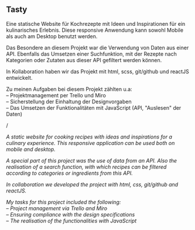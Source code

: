 ## Tasty

Eine statische Website für Kochrezepte mit Ideen und Inspirationen für ein kulinarisches Erlebnis. Diese responsive Anwendung kann sowohl Mobile als auch am Desktop benutzt werden.

Das Besondere an diesem Projekt war die Verwendung von Daten aus einer API. Ebenfalls das Umsetzen einer Suchfunktion, mit der Rezepte nach Kategorien oder Zutaten aus dieser API gefiltert werden können.

In Kollaboration haben wir das Projekt mit html, scss, git/github und reactJS entwickelt.

Zu meinen Aufgaben bei diesem Projekt zählten u.a:  
– Projektmanagement per Trello und Miro  
– Sicherstellung der Einhaltung der Designvorgaben  
– Das Umsetzen der Funktionalitäten mit JavaScript (API, "Auslesen" der Daten)

/

*A static website for cooking recipes with ideas and inspirations for a culinary experience. This responsive application can be used both on mobile and desktop.*

*A special part of this project was the use of data from an API. Also the realisation of a search function, with which recipes can be filtered according to categories or ingredients from this API.*

*In collaboration we developed the project with html, css, git/github and reactJS.*

*My tasks for this project included the following:  
– Project management via Trello and Miro  
– Ensuring compliance with the design specifications  
– The realisation of the functionalities with JavaScript*

